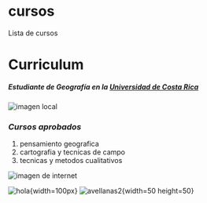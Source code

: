 # cursos
Lista de cursos
# Curriculum
##### ___Estudiante de Geografía en la___  [Universidad de Costa Rica](https://www.ucr.ac.cr/)
![imagen local](mundo.jpg)


### _Cursos aprobados_
1. pensamiento geografica
2. cartografia y tecnicas de campo
3. tecnicas y metodos cualitativos

![imagen de internet](https://media.istockphoto.com/id/1281612114/es/vector/mapa-mundial-seperado-pa%C3%ADses-azules-con-blanco-esquema.jpg?s=612x612&w=0&k=20&c=_kGCyDR3Z-okY-QcHMf3LB4tviZwmeSiZTkFZKZoIs4=)


![hola](https://github.githubassets.com/images/modules/logos_page/GitHub-Mark.png){width=100px}
![avellanas2](https://user-images.githubusercontent.com/129206796/232347848-197becd0-4a93-4076-bb03-3e96806ba4fa.jpg){width=50 height=50}
